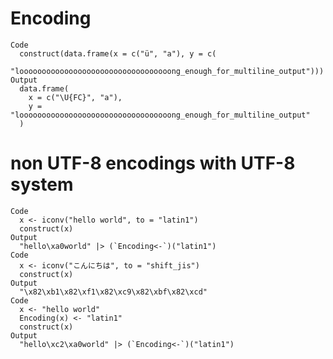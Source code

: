 # Encoding

    Code
      construct(data.frame(x = c("ü", "a"), y = c(
        "loooooooooooooooooooooooooooooooooong_enough_for_multiline_output")))
    Output
      data.frame(
        x = c("\U{FC}", "a"),
        y = "loooooooooooooooooooooooooooooooooong_enough_for_multiline_output"
      )

# non UTF-8 encodings with UTF-8 system

    Code
      x <- iconv("hello world", to = "latin1")
      construct(x)
    Output
      "hello\xa0world" |> (`Encoding<-`)("latin1")
    Code
      x <- iconv("こんにちは", to = "shift_jis")
      construct(x)
    Output
      "\x82\xb1\x82\xf1\x82\xc9\x82\xbf\x82\xcd"
    Code
      x <- "hello world"
      Encoding(x) <- "latin1"
      construct(x)
    Output
      "hello\xc2\xa0world" |> (`Encoding<-`)("latin1")

